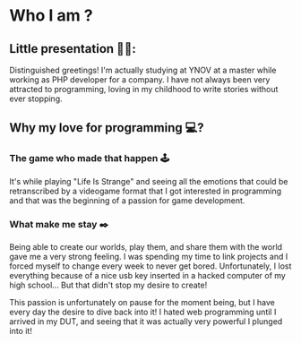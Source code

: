 # Who I am ?
## Little presentation 👨🏻:
Distinguished greetings!
I'm actually studying at YNOV at a master while working as PHP developer for a company.
I have not always been very attracted to programming, loving in my childhood to write stories without ever stopping. 

## Why my love for programming 💻?
### The game who made that happen 🕹️
It's while playing "Life Is Strange" and seeing all the emotions that could be retranscribed by a videogame format that I got interested in programming and that was the beginning of a passion for game development.

### What make me stay ✒️
Being able to create our worlds, play them, and share them with the world gave me a very strong feeling. I was spending my time to link projects and I forced myself to change every week to never get bored. Unfortunately, I lost everything because of a nice usb key inserted in a hacked computer of my high school... But that didn't stop my desire to create!

This passion is unfortunately on pause for the moment being, but I have every day the desire to dive back into it! I hated web programming until I arrived in my DUT, and seeing that it was actually very powerful I plunged into it!
